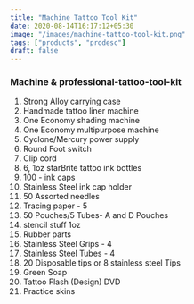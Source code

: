 ```yaml
---
title: "Machine Tattoo Tool Kit"
date: 2020-08-14T16:17:12+05:30
image: "/images/machine-tattoo-tool-kit.png"
tags: ["products", "prodesc"]
draft: false
---
```


### Machine & professional-tattoo-tool-kit

1. Strong Alloy carrying case
2. Handmade tattoo liner machine
3. One Economy shading machine
4. One Economy multipurpose machine
5. Cyclone/Mercury power supply
6. Round Foot switch
7. Clip cord
8. 6, 1oz starBrite tattoo ink bottles
9. 100 - ink caps
10. Stainless Steel ink cap holder
11. 50 Assorted needles
12. Tracing paper - 5
13. 50 Pouches/5 Tubes- A and D Pouches
14. stencil stuff 1oz
15. Rubber parts
16. Stainless Steel Grips - 4
17. Stainless Steel Tubes - 4
18. 20 Disposable tips or 8 stainless steel Tips
19. Green Soap
20. Tattoo Flash (Design) DVD
21. Practice skins
